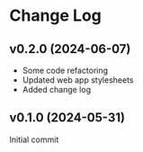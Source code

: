 # Change Log

## v0.2.0  (2024-06-07)

- Some code refactoring
- Updated web app stylesheets
- Added change log

## v0.1.0  (2024-05-31)

Initial commit
